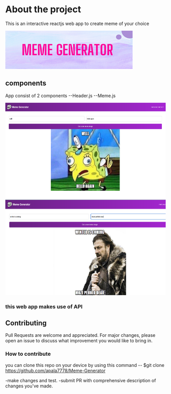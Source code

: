 # About the project
   
   This is an interactive reactjs web app to create meme of your choice 


   
   <img src="src/images/2.png" width="400" height="120" />

## components 
 App consist of 2 components 
  --Header.js
  --Meme.js

 <img src="src/images/Screenshot_20221115_215612.png" width="550" height="300" />
 <br>
 <img src="src/images/Screenshot_20221115_215805.png" width="550" height="300" />

### this web app makes use of API

## Contributing 
   Pull Requests are welcome and appreciated. For major changes, please open an issue to discuss what improvement you would like to bring in.


### How to contribute 
  you can clone this repo on your device by using this command 
   -- $git clone https://github.com/apala7778/Meme-Generator

   -make changes and test.
   -submit PR with comprehensive description of changes you've made.

   
